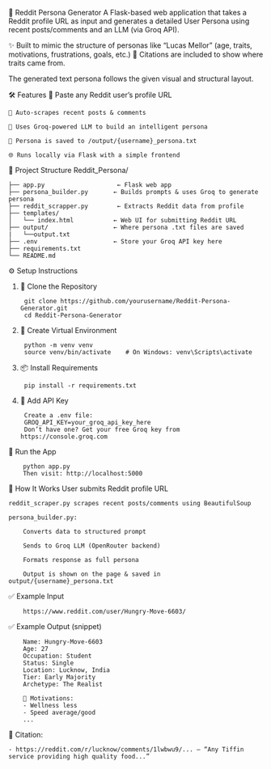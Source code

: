 🧠 Reddit Persona Generator
    A Flask-based web application that takes a Reddit profile URL as input and generates a detailed User Persona using recent posts/comments and an LLM (via Groq API).

✨ Built to mimic the structure of personas like “Lucas Mellor” (age, traits, motivations, frustrations, goals, etc.)
📎 Citations are included to show where traits came from.

The generated text persona follows the given visual and structural layout.

🛠 Features
    🔗 Paste any Reddit user’s profile URL

    🧹 Auto-scrapes recent posts & comments

    🤖 Uses Groq-powered LLM to build an intelligent persona

    📄 Persona is saved to /output/{username}_persona.txt

    🌐 Runs locally via Flask with a simple frontend

📁 Project Structure
    Reddit_Persona/
    
    ├── app.py                    ← Flask web app
    ├── persona_builder.py       ← Builds prompts & uses Groq to generate persona
    ├── reddit_scrapper.py        ← Extracts Reddit data from profile
    ├── templates/
    │   └── index.html           ← Web UI for submitting Reddit URL
    ├── output/                  ← Where persona .txt files are saved
    |   └──output.txt
    ├── .env                     ← Store your Groq API key here
    ├── requirements.txt
    └── README.md
⚙️ Setup Instructions
1. 🧪 Clone the Repository
   
        git clone https://github.com/yourusername/Reddit-Persona-Generator.git
        cd Reddit-Persona-Generator
2. 🐍 Create Virtual Environment
   
        python -m venv venv
        source venv/bin/activate    # On Windows: venv\Scripts\activate
3. 📦 Install Requirements
   
        pip install -r requirements.txt
4. 🔐 Add API Key
   
        Create a .env file:
        GROQ_API_KEY=your_groq_api_key_here
        Don’t have one? Get your free Groq key from https://console.groq.com

🚀 Run the App

        python app.py
        Then visit: http://localhost:5000

🧠 How It Works
    User submits Reddit profile URL

    reddit_scraper.py scrapes recent posts/comments using BeautifulSoup

    persona_builder.py:

        Converts data to structured prompt

        Sends to Groq LLM (OpenRouter backend)

        Formats response as full persona

        Output is shown on the page & saved in output/{username}_persona.txt

✅ Example Input

        https://www.reddit.com/user/Hungry-Move-6603/
✅ Example Output (snippet)

        Name: Hungry-Move-6603
        Age: 27
        Occupation: Student
        Status: Single
        Location: Lucknow, India
        Tier: Early Majority
        Archetype: The Realist
    
        🎯 Motivations:
        - Wellness less
        - Speed average/good
        ...

📌 Citation:

    - https://reddit.com/r/lucknow/comments/1lwbwu9/... — “Any Tiffin service providing high quality food...”
    

